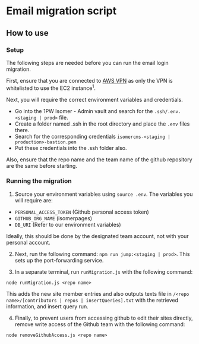 # Email migration script

## How to use

### Setup

The following steps are needed before you can run the email login migration.

First, ensure that you are connected to [AWS VPN](https://www.notion.so/opengov/Instructions-to-use-OGP-s-AWS-VPN-e67226703cac459999b84c02200a3940) as only the VPN is whitelisted to use the EC2 instance<sup>1</sup>.

Next, you will require the correct environment variables and credentials.

- Go into the 1PW Isomer - Admin vault and search for the `.ssh/.env.<staging | prod>` file.
- Create a folder named .ssh in the root directory and place the `.env` files there.
- Search for the corresponding credentials `isomercms-<staging | production>-bastion.pem`
- Put these credentials into the .ssh folder also.

Also, ensure that the repo name and the team name of the github repository are the same before starting.

### Running the migration

1. Source your environment variables using `source .env`. The variables you will require are:

- `PERSONAL_ACCESS_TOKEN` (Github personal access token)
- `GITHUB_ORG_NAME` (isomerpages)
- `DB_URI` (Refer to our environment variables)

Ideally, this should be done by the designated team account, not with your personal account.

2. Next, run the following command: `npm run jump:<staging | prod>`. This sets up the port-forwarding service.

3. In a separate terminal, run `runMigration.js` with the following command:

```
node runMigration.js <repo name>
```

This adds the new site member entries and also outputs texts file in `/<repo name>/[contributors | repos | insertQueries].txt` with the retrieved information, and insert query run.

4. Finally, to prevent users from accessing github to edit their sites directly, remove write access of the Github team with the following command:

```
node removeGithubAccess.js <repo name>
```
